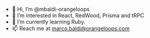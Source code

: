 - 👋 Hi, I’m @mbaldi-orangeloops
- 👀 I’m interested in React, RedWood, Prisma and tRPC
- 🌱 I’m currently learning Ruby.
- 📫 Reach me at marco.baldi@orangeloops.com

<!---
mbaldi-orangeloops/mbaldi-orangeloops is a ✨ special ✨ repository because its `README.md` (this file) appears on your GitHub profile.
You can click the Preview link to take a look at your changes.
--->
